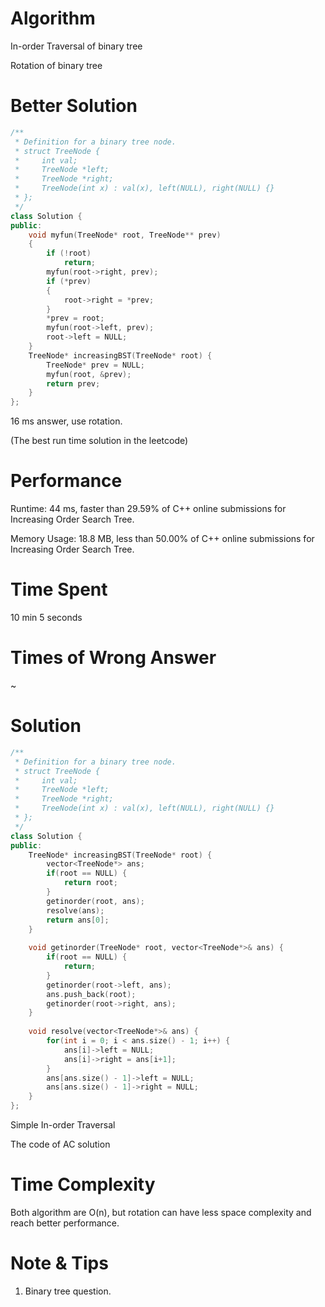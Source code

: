 # Algorithm

In-order Traversal of binary tree

Rotation of binary tree

# Better Solution

```c++
/**
 * Definition for a binary tree node.
 * struct TreeNode {
 *     int val;
 *     TreeNode *left;
 *     TreeNode *right;
 *     TreeNode(int x) : val(x), left(NULL), right(NULL) {}
 * };
 */
class Solution {
public:
    void myfun(TreeNode* root, TreeNode** prev)
    {
        if (!root)
            return;
        myfun(root->right, prev);
        if (*prev)
        {
            root->right = *prev;
        }
        *prev = root;
        myfun(root->left, prev);
        root->left = NULL;
    }
    TreeNode* increasingBST(TreeNode* root) {
        TreeNode* prev = NULL;
        myfun(root, &prev);
        return prev;
    }
};
```

16 ms answer, use rotation.

(The best run time solution in the leetcode)

# Performance

Runtime: 44 ms, faster than 29.59% of C++ online submissions for Increasing Order Search Tree.

Memory Usage: 18.8 MB, less than 50.00% of C++ online submissions for Increasing Order Search Tree.

# Time Spent

10 min 5 seconds

# Times of Wrong Answer

~

# Solution

```c++
/**
 * Definition for a binary tree node.
 * struct TreeNode {
 *     int val;
 *     TreeNode *left;
 *     TreeNode *right;
 *     TreeNode(int x) : val(x), left(NULL), right(NULL) {}
 * };
 */
class Solution {
public:
    TreeNode* increasingBST(TreeNode* root) {
        vector<TreeNode*> ans;
        if(root == NULL) {
            return root;
        }
        getinorder(root, ans);
        resolve(ans);
        return ans[0];
    }
    
    void getinorder(TreeNode* root, vector<TreeNode*>& ans) {
        if(root == NULL) {
            return;
        }
        getinorder(root->left, ans);
        ans.push_back(root);
        getinorder(root->right, ans);
    }
    
    void resolve(vector<TreeNode*>& ans) {
        for(int i = 0; i < ans.size() - 1; i++) {
            ans[i]->left = NULL;
            ans[i]->right = ans[i+1];
        }
        ans[ans.size() - 1]->left = NULL;
        ans[ans.size() - 1]->right = NULL;
    }
};
```

Simple In-order Traversal

The code of AC solution

# Time Complexity

Both algorithm are O(n), but rotation can have less space complexity and reach better performance.

# Note & Tips

1. Binary tree question.